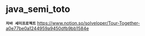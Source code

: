 # java_semi_toto

**`자바 세미프로젝트`**
https://www.notion.so/solveloper/Tour-Together-a0e77be0a1244959a9450dfb9bb1584e
